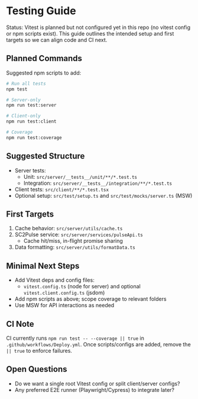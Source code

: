 # Testing Guide

Status: Vitest is planned but not configured yet in this repo (no vitest config or npm scripts exist). This guide outlines the intended setup and first targets so we can align code and CI next.

## Planned Commands

Suggested npm scripts to add:
```bash
# Run all tests
npm test

# Server-only
npm run test:server

# Client-only
npm run test:client

# Coverage
npm run test:coverage
```

## Suggested Structure

- Server tests:
  - Unit: `src/server/__tests__/unit/**/*.test.ts`
  - Integration: `src/server/__tests__/integration/**/*.test.ts`
- Client tests: `src/client/**/*.test.tsx`
- Optional setup: `src/test/setup.ts` and `src/test/mocks/server.ts` (MSW)

## First Targets

1. Cache behavior: `src/server/utils/cache.ts`
2. SC2Pulse service: `src/server/services/pulseApi.ts`
   - Cache hit/miss, in-flight promise sharing
3. Data formatting: `src/server/utils/formatData.ts`

## Minimal Next Steps

- Add Vitest deps and config files:
  - `vitest.config.ts` (node for server) and optional `vitest.client.config.ts` (jsdom)
- Add npm scripts as above; scope coverage to relevant folders
- Use MSW for API interactions as needed

## CI Note

CI currently runs `npm run test -- --coverage || true` in `.github/workflows/Deploy.yml`. Once scripts/configs are added, remove the `|| true` to enforce failures.

## Open Questions

- Do we want a single root Vitest config or split client/server configs?
- Any preferred E2E runner (Playwright/Cypress) to integrate later?
